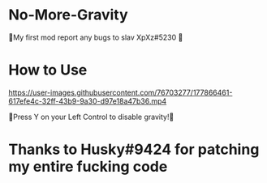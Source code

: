 # No-More-Gravity

📌My first mod report any bugs to slav XpXz#5230 📌



# How to Use
https://user-images.githubusercontent.com/76703277/177866461-617efe4c-32ff-43b9-9a30-d97e18a47b36.mp4

📌Press Y on your Left Control to disable gravity!📌


# Thanks to Husky#9424 for patching my entire fucking code
